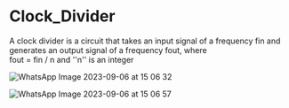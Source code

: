 # Clock_Divider
A clock divider is a circuit that takes an input signal of a frequency 
fin and generates an output signal of a frequency fout, where 
<br>fout = fin / n and ''n'' is an integer

![WhatsApp Image 2023-09-06 at 15 06 32](https://github.com/BassantAhmedElbakry/Clock_Divider/assets/104600321/eff2b6e9-7287-46c9-bc75-5d43650bb9f6)

![WhatsApp Image 2023-09-06 at 15 06 57](https://github.com/BassantAhmedElbakry/Clock_Divider/assets/104600321/c1a3a344-1f92-4c67-a2ae-911a6d562bfe)

